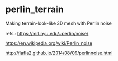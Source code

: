 # perlin_terrain
Making terrain-look-like 3D mesh with Perlin noise

refs.:
https://mrl.nyu.edu/~perlin/noise/

https://en.wikipedia.org/wiki/Perlin_noise

http://flafla2.github.io/2014/08/09/perlinnoise.html


